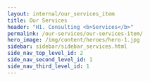```yaml
---
layout: internal/our_services_item
title: Our Services
header: "H1. Consulting <b>Services</b>"
permalink: /our-services/our-services-item/
hero_image: /img/content/heroes/hero-1.jpg
sidebar: sidebar/sidebar_services.html
side_nav_top_level_id: 2
side_nav_second_level_id: 1
side_nav_third_level_id: 1
---
```


<!--- This child document initializes the page in Jekyll. -->